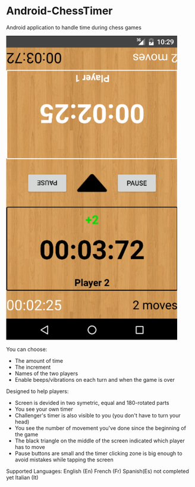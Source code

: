 # Android-ChessTimer

Android application to handle time during chess games

![alt tag](https://github.com/ggouzi/Android-ChessTimer/blob/master/capture.png)

You can choose:
  - The amount of time
  - The increment
  - Names of the two players
  - Enable beeps/vibrations on each turn and when the game is over

Designed to help players:
  - Screen is devided in two symetric, equal and 180-rotated parts
  - You see your own timer
  - Challenger's timer is also visible to you (you don't have to turn your head)
  - You see the number of movement you've done since the beginning of the game
  - The black triangle on the middle of the screen indicated which player has to move
  - Pause buttons are small and the timer clicking zone is big enough to avoid mistakes while tapping the screen

Supported Languages:
  English (En)
  French (Fr)
  Spanish(Es) not completed yet
  Italian (It)

